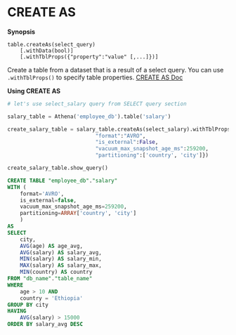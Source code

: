 # CREATE AS

**Synopsis**

```
table.createAs(select_query)
    [.withData(bool)]
    [.withTblProps({"property":"value" [,...]})]
```

Create a table from a dataset that is a result of a select query. You
can use `.withTblProps()` to specify table properties. [CREATE AS
Doc](https://docs.aws.amazon.com/athena/latest/ug/create-table-as.html)

**Using CREATE AS**

```python
# let's use select_salary query from SELECT query section

salary_table = Athena('employee_db').table('salary')

create_salary_table = salary_table.createAs(select_salary).withTblProps({
                            "format":"AVRO",
                            "is_external":False,
                            "vacuum_max_snapshot_age_ms":259200,
                            "partitioning":['country', 'city']})

create_salary_table.show_query()
```

```SQL
CREATE TABLE "employee_db"."salary"
WITH (
    format='AVRO',
    is_external=false,
    vacuum_max_snapshot_age_ms=259200,
    partitioning=ARRAY['country', 'city']
    )
AS
SELECT
    city,
    AVG(age) AS age_avg,
    AVG(salary) AS salary_avg,
    MIN(salary) AS salary_min,
    MAX(salary) AS salary_max,
    MIN(country) AS country
FROM "db_name"."table_name"
WHERE
    age > 10 AND
    country = 'Ethiopia'
GROUP BY city
HAVING
    AVG(salary) > 15000
ORDER BY salary_avg DESC
```
